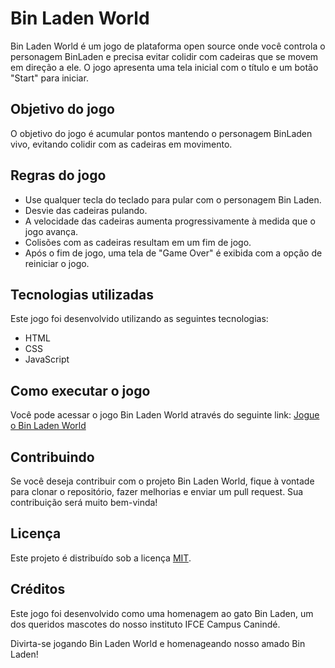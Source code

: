 # Bin Laden World

Bin Laden World é um jogo de plataforma open source onde você controla o personagem BinLaden e precisa evitar colidir com cadeiras que se movem em direção a ele. O jogo apresenta uma tela inicial com o título e um botão "Start" para iniciar.

## Objetivo do jogo
O objetivo do jogo é acumular pontos mantendo o personagem BinLaden vivo, evitando colidir com as cadeiras em movimento.

## Regras do jogo
- Use qualquer tecla do teclado para pular com o personagem Bin Laden.
- Desvie das cadeiras pulando.
- A velocidade das cadeiras aumenta progressivamente à medida que o jogo avança.
- Colisões com as cadeiras resultam em um fim de jogo.
- Após o fim de jogo, uma tela de "Game Over" é exibida com a opção de reiniciar o jogo.

## Tecnologias utilizadas
Este jogo foi desenvolvido utilizando as seguintes tecnologias:
- HTML
- CSS
- JavaScript

## Como executar o jogo 
Você pode acessar o jogo Bin Laden World através do seguinte link: [Jogue o Bin Laden World](https://binladenworld.web.app/)

## Contribuindo
Se você deseja contribuir com o projeto Bin Laden World, fique à vontade para clonar o repositório, fazer melhorias e enviar um pull request. Sua contribuição será muito bem-vinda!

## Licença
Este projeto é distribuído sob a licença [MIT](LICENSE).

## Créditos
Este jogo foi desenvolvido como uma homenagem ao gato Bin Laden, um dos queridos mascotes do nosso instituto IFCE Campus Canindé.

Divirta-se jogando Bin Laden World e homenageando nosso amado Bin Laden!
